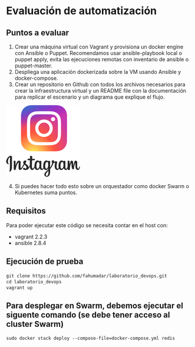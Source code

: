 # Evaluación de automatización
## Puntos a evaluar
1. Crear una máquina virtual con Vagrant y provisiona un docker engine con Ansible o Puppet. Recomendamos usar ansible-playbook local o puppet apply, evita las ejecuciones remotas con inventario de ansible o puppet-master.
2. Despliega una aplicación dockerizada sobre la VM usando Ansible y docker-compose.
3. Crear un repositorio en Github con todos los archivos necesarios para crear la infraestructura virtual y un README file con la documentación para replicar el escenario y un diagrama que explique el flujo.

![Screenshot](diagrama.png)

4. Si puedes hacer todo esto sobre un orquestador como docker Swarm o Kubernetes suma puntos.

## Requisitos
Para poder ejecutar este código se necesita contar en el host con:
* vagrant 2.2.3
* ansible 2.8.4

## Ejecución de prueba
```
git clone https://github.com/fahumadar/laboratorio_devops.git
cd laboratorio_devops
vagrant up
```
## Para desplegar en Swarm, debemos ejecutar el siguente comando (se debe tener acceso al cluster Swarm)
```
sudo docker stack deploy --compose-file=docker-compose.yml redis
```
